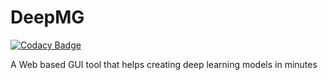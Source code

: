 # DeepMG

[![Codacy Badge](https://api.codacy.com/project/badge/Grade/49300f3c2da1475fb7b429b71551d28d)](https://www.codacy.com/app/AIDeveloperCommunity/DeepMG?utm_source=github.com&amp;utm_medium=referral&amp;utm_content=AIDeveloperCommunity/DeepMG&amp;utm_campaign=Badge_Grade)


A Web based GUI tool that helps creating deep learning models in minutes
